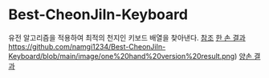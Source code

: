 # Best-CheonJiIn-Keyboard
유전 알고리즘을 적용하여 최적의 천지인 키보드 배열을 찾아낸다.
[참조](https://github.com/kairess/perfect-keyboard-genetic-algorithm)
[한 손 결과](https://github.com/namgi1234/Best-CheonJiIn-Keyboard/blob/main/image/one%20hand%20version%20result.png)https://github.com/namgi1234/Best-CheonJiIn-Keyboard/blob/main/image/one%20hand%20version%20result.png)
[양손 결과]([(https://github.com/namgi1234/Best-CheonJiIn-Keyboard/blob/main/image/one%20hand%20version%20result.png)https://github.com/namgi1234/Best-CheonJiIn-Keyboard/blob/main/image/one%20hand%20version%20result.png](https://github.com/namgi1234/Best-CheonJiIn-Keyboard/blob/main/image/both%20hands%20version%20result.png))
